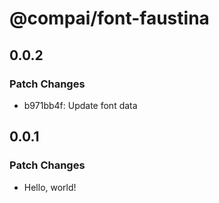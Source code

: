 # @compai/font-faustina

## 0.0.2

### Patch Changes

- b971bb4f: Update font data

## 0.0.1

### Patch Changes

- Hello, world!
